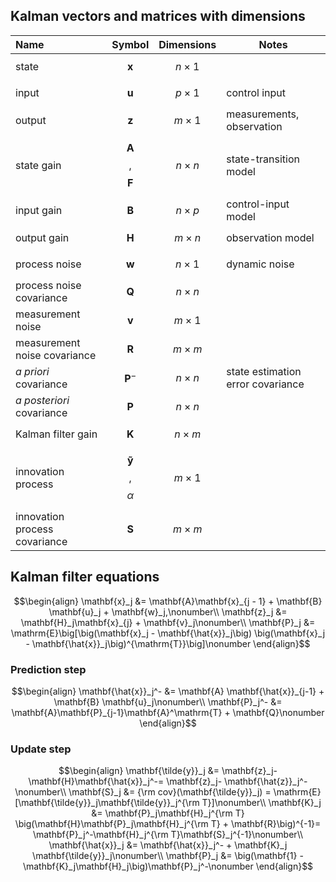 
## Kalman vectors and matrices with dimensions

| Name                          | Symbol                         | Dimensions    | Notes |
| :---------------------------- |:------------------------------:|:-------------:|-------|
| state                         | $$\mathbf{x}$$                 | $$n\times 1$$ | |
| input                         | $$\mathbf{u}$$                 | $$p\times 1$$ | control input |
| output                        | $$\mathbf{z}$$                 | $$m\times 1$$ | measurements, observation |
| state gain                    | $$\mathbf{A}$$, $$\mathbf{F}$$ | $$n\times n$$ | state-transition model |
| input gain                    | $$\mathbf{B}$$                 | $$n\times p$$ | control-input model |
| output gain                   | $$\mathbf{H}$$                 | $$m\times n$$ | observation model |
| process noise                 | $$\mathbf{w}$$                 | $$n\times 1$$ | dynamic noise |
| process noise covariance      | $$\mathbf{Q}$$                 | $$n\times n$$ | |
| measurement noise             | $$\mathbf{v}$$                 | $$m\times 1$$ | |
| measurement noise covariance  | $$\mathbf{R}$$                 | $$m\times m$$ | |
| _a priori_ covariance         | $$\mathbf{P}^-$$               | $$n\times n$$ | state estimation error covariance |
| _a posteriori_ covariance     | $$\mathbf{P}$$                 | $$n\times n$$ | |
| Kalman filter gain            | $$\mathbf{K}$$                 | $$n\times m$$ | |
| innovation process            | $$\mathbf{\tilde{y}}$$, $$\alpha$$ | $$m\times 1$$ | |
| innovation process covariance | $$\mathbf{S}$$                 | $$m\times m$$ | |

## Kalman filter equations

$$\begin{align}
\mathbf{x}_j &= \mathbf{A}\mathbf{x}_{j - 1} +
    \mathbf{B} \mathbf{u}_j + \mathbf{w}_j,\nonumber\\
\mathbf{z}_j &=
\mathbf{H}_j\mathbf{x}_{j} + \mathbf{v}_j\nonumber\\
\mathbf{P}_j &=
\mathrm{E}\big[\big(\mathbf{x}_j - \mathbf{\hat{x}}_j\big)
    \big(\mathbf{x}_j - \mathbf{\hat{x}}_j\big)^{\mathrm{T}}\big]\nonumber
\end{align}$$

### Prediction step

$$\begin{align}
\mathbf{\hat{x}}_j^- &=
    \mathbf{A} \mathbf{\hat{x}}_{j-1} + \mathbf{B} \mathbf{u}_j\nonumber\\
\mathbf{P}_j^- &=
    \mathbf{A}\mathbf{P}_{j-1}\mathbf{A}^\mathrm{T} + \mathbf{Q}\nonumber
\end{align}$$

### Update step

$$\begin{align}
\mathbf{\tilde{y}}_j &=
    \mathbf{z}_j- \mathbf{H}\mathbf{\hat{x}}_j^-=
    \mathbf{z}_j- \mathbf{\hat{z}}_j^-\nonumber\\
\mathbf{S}_j &= {\rm cov}(\mathbf{\tilde{y}}_j) =
    \mathrm{E}[\mathbf{\tilde{y}}_j\mathbf{\tilde{y}}_j^{\rm T}]\nonumber\\
\mathbf{K}_j &= \mathbf{P}_j\mathbf{H}_j^{\rm T}
    \big(\mathbf{H}\mathbf{P}_j\mathbf{H}_j^{\rm T} + \mathbf{R}\big)^{-1}=
    \mathbf{P}_j^-\mathbf{H}_j^{\rm T}\mathbf{S}_j^{-1}\nonumber\\
\mathbf{\hat{x}}_j &= \mathbf{\hat{x}}_j^- +
    \mathbf{K}_j \mathbf{\tilde{y}}_j\nonumber\\
\mathbf{P}_j &=
    \big(\mathbf{1} - \mathbf{K}_j\mathbf{H}_j\big)\mathbf{P}_j^-\nonumber
\end{align}$$
